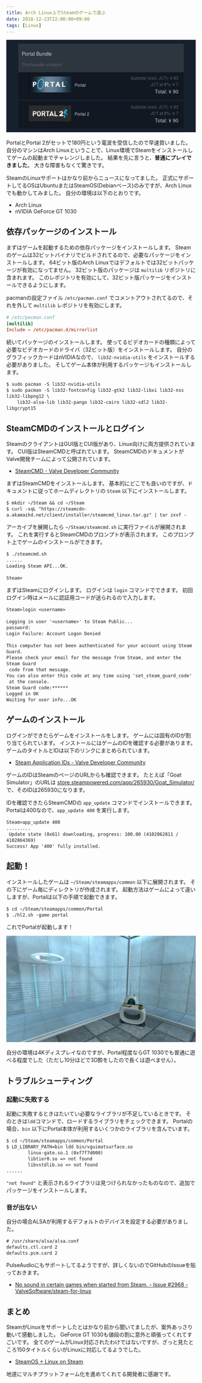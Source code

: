```yaml
---
title: Arch Linux上でSteamのゲームで遊ぶ
date: 2018-12-23T22:00:00+09:00
tags: [Linux]
---
```


![Portal Bundle](./portal_bundle.png)

PortalとPortal 2がセットで180円という電波を受信したので早速買いました。
自分のマシンはArch Linuxということで、Linux環境でSteamをインストールしてゲームの起動までチャレンジしました。
結果を先に言うと、**普通にプレイできました**。
大きな障害もなくて驚きです。

SteamのLinuxサポートはかなり前からニュースになってました。
正式にサポートしてるOSはUbuntuまたはSteamOS(Debianベース)のみですが、Arch Linuxでも動かしてみました。
自分の環境は以下のとおりです。

- Arch Linux
- nVIDIA GeForce GT 1030

依存パッケージのインストール
----------------------------

まずはゲームを起動するための依存パッケージをインストールします。
Steamのゲームは32ビットバイナリでビルドされてるので、必要なパッケージをインストールします。
64ビット版のArch Linuxではデフォルトでは32ビットパッケージが有効になってません。
32ビット版のパッケージは `multilib` リポジトリに含まれます。
このレポジトリを有効にして、32ビット版パッケージをインストールできるようにします。

pacmanの設定ファイル `/etc/pacman.conf` でコメントアウトされてるので、それを外して `multilib` レポジトリを有効にします。

```conf
# /etc/pacman.conf
[multilib]
Include = /etc/pacman.d/mirrorlist
```

続いてパッケージのインストールします。
使ってるビデオカードの種類によって必要なビデオカードのドライバ（32ビット版）をインストールします。
自分のグラフィックカードはnVIDIAなので、 `lib32-nvidia-utils` をインストールする必要がありました。
そしてゲーム本体が利用するパッケージもインストールします。

```console
$ sudo pacman -S lib32-nvidia-utils
$ sudo pacman -S lib32-fontconfig lib32-gtk2 lib32-libxi lib32-nss lib32-libpng12 \
    lib32-alsa-lib lib32-pango lib32-cairo lib32-sdl2 lib32-libgcrypt15
```

SteamCMDのインストールとログイン
--------------------------------

SteamのクライアントはGUI版とCUI版があり、Linux向けに両方提供されています。
CUI版はSteamCMDと呼ばれています。
SteamCMDのドキュメントがValve開発チームによって公開されています。

- [SteamCMD - Valve Developer Community](https://developer.valvesoftware.com/wiki/SteamCMD)

まずはSteamCMDをインストールします。
基本的にどこでも良いのですが、ドキュメントに従ってホームディレクトリの `Steam` 以下にインストールします。

```console
$ mkdir ~/Steam && cd ~/Steam
$ curl -sqL "https://steamcdn-a.akamaihd.net/client/installer/steamcmd_linux.tar.gz" | tar zxvf -
```

アーカイブを展開したら `~/Steam/steamcmd.sh` に実行ファイルが展開されます。
これを実行するとSteamCMDのプロンプトが表示されます。
このプロンプト上でゲームのインストールができます。

```console
$ ./steamcmd.sh
......
Loading Steam API...OK.

Steam>
```

まずはSteamにログインします。
ログインは `login` コマンドでできます。
初回ログイン時はメールに認証用コードが送られるので入力します。

```console
Steam>login <username>

Logging in user '<username>' to Steam Public...
password:
Login Failure: Account Logon Denied

This computer has not been authenticated for your account using Steam Guard.
Please check your email for the message from Steam, and enter the Steam Guard
 code from that message.
You can also enter this code at any time using 'set_steam_guard_code'
 at the console.
Steam Guard code:******
Logged in OK
Waiting for user info...OK
```

ゲームのインストール
--------------------

ログインができたらゲームをインストールをします。
ゲームには固有のIDが割り当てられています。
インストールにはゲームのIDを確認する必要があります。
ゲームのタイトルとIDは以下のリンクにまとめられています。

- [Steam Application IDs - Valve Developer Community](https://developer.valvesoftware.com/wiki/Steam_Application_IDs)

ゲームのIDはSteamのページのURLからも確認できます。
たとえば「Goat Simulator」のURLは [store.steampowered.com/app/265930/Goat_Simulator/](https://store.steampowered.com/app/265930/Goat_Simulator/) で、そのIDは265930になります。

IDを確認できたらSteamCMDの `app_update` コマンドでインストールできます。
Portalは400なので、`app_update 400` を実行します。

```console
Steam>app_update 400
.........
 Update state (0x61) downloading, progress: 100.00 (4102862811 / 4102864369)
Success! App '400' fully installed.
```

起動！
-----

インストールしたゲームは `~/Steam/steamapps/common` 以下に展開されます。
その下にゲーム毎にディレクトリが作成されまず。
起動方法はゲームによって違いしますが、Portalは以下の手順で起動できます。

```console
$ cd ~/Steam/steamapps/common/Portal
$ ./hl2.sh -game portal
```

これでPortalが起動します！

[![Portalのスクリーンショット](portal_screenshot_thumb.jpg)](portal_screenshot.png)

自分の環境は4Kディスプレイなのですが、Portal程度ならGT 1030でも普通に遊べる程度でした（ただし10分ほどで3D酔をしたので長くは遊べません）。

トラブルシューティング
----------------------

### 起動に失敗する

起動に失敗するときはたいてい必要なライブラリが不足しているときです。
そのときは`ldd`コマンドで、ロードするライブラリをチェックできます。
Portalの場合、`bin` 以下にPortal本体が利用するいくつかのライブラリを含んでいます。

```console
$ cd ~/Steam/steamapps/common/Portal
$ LD_LIBRARY_PATH=bin ldd bin/vguimatsurface.so      
        linux-gate.so.1 (0xf7f7d000)
        libtier0.so => not found
        libvstdlib.so => not found
......
```

`"not found"` と表示されるライブラリは見つけられなかったものなので、追加でパッケージをインストールします。

### 音が出ない

自分の場合ALSAが利用するデフォルトのデバイスを設定する必要がありました。


```console
# /usr/share/alsa/alsa.conf 
defaults.ctl.card 2
defaults.pcm.card 2
```

PulseAudioにもサポートしてるようですが、詳しくないのでGitHubのIssueを貼っておきます。

- [No sound in certain games when started from Steam. - Issue #2968 - ValveSoftware/steam-for-linux](https://github.com/ValveSoftware/steam-for-linux/issues/2968)

まとめ
------

SteamがLinuxをサポートしたとはかなり前から聞いてましたが、案外あっさり動いて感動しました。
GeForce GT 1030も値段の割に意外と頑張ってくれてすごいです。
全てのゲームがLinux対応されたわけではないですが、ざっと見たところ150タイトルくらいがLinuxに対応してるようでした。

- [SteamOS + Linux on Steam](https://store.steampowered.com/linux)

地道にマルチプラットフォーム化を進めてくれてる開発者に感謝です。

[SteamCMD]: https://developer.valvesoftware.com/wiki/SteamCMD
